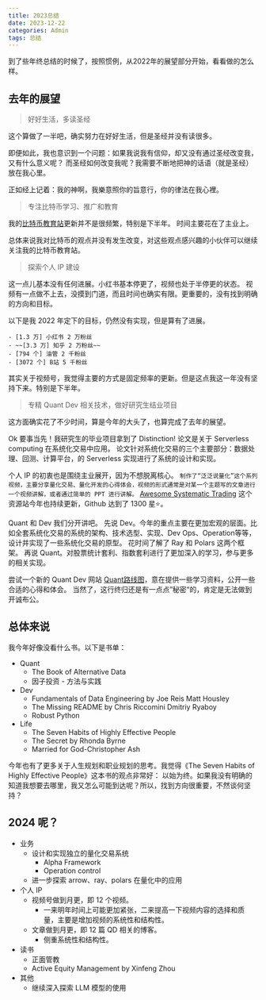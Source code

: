 ```yaml
---
title: 2023总结
date: 2023-12-22
categories: Admin
tags: 总结
---
```


到了些年终总结的时候了，按照惯例，从2022年的展望部分开始，看看做的怎么样。

## 去年的展望

> 好好生活，多读圣经

这个算做了一半吧，确实努力在好好生活，但是圣经并没有读很多。

即便如此，我也意识到一个问题：如果我说我有信仰，却又没有通过圣经改变我，又有什么意义呢？
而圣经如何改变我呢？我需要不断地把神的话语（就是圣经）放在我心里。

正如经上记着：我的神啊，我樂意照你的旨意行，你的律法在我心裡。

> 专注比特币学习、推广和教育

我的[比特币教育站](https://wangzhe3224.github.io/bitcoin-pro/)更新并不是很频繁，特别是下半年。
时间主要花在了主业上。

总体来说我对比特币的观点并没有发生改变，对这些观点感兴趣的小伙伴可以继续关注我的比特币教育站。

> 探索个人 IP 建设

这一点儿基本没有任何进展。小红书基本停更了，视频也处于半停更的状态。
视频有一点做不上去，没摸到门道，而且时间也确实有限。更重要的，没有找到明确的方向和目标。

以下是我 2022 年定下的目标，仍然没有实现，但是算有了进展。

``` text
- [1.3 万] 小红书 2 万粉丝
- ~~[3.3 万] 知乎 2 万粉丝~~
- [794 个] 油管 2 千粉丝
- [3072 个] B站 5 千粉丝
```

其实关于视频号，我觉得主要的方式是固定频率的更新。但是这点我这一年没有坚持下来。特别是下半年。

> 专精 Quant Dev 相关技术，做好研究生结业项目

这方面确实花了不少时间，算是今年的大头了，也算完成了去年的展望。

Ok 要事当先！我研究生的毕业项目拿到了 Distinction! 论文是关于 Serverless computing 在系统化交易中应用。
论文针对系统化交易的三个主要部分：数据处理、回测、计算平台，的 Serverless 实现进行了系统的设计和实现。

个人 IP 的初衷也是围绕主业展开，因为不想脱离核心。
`制作了“泛泛说量化”这个系列视频，主要分享量化交易、量化开发的心得体会，视频的形式通常是对某一个主题写的文章进行一个视频讲解，或者通过简单的 PPT 进行讲解。`
[Awesome Systematic Trading](https://github.com/wangzhe3224/awesome-systematic-trading)
这个资源站今年也持续更新，Github 达到了 1300 星⭐️。

Quant 和 Dev 我们分开讲吧。
先说 Dev。今年的重点主要在更加宏观的层面。比如全套系统化交易的系统的架构、技术选型、实现、Dev Ops、Operation等等，设计并实现了一些系统化交易的原型。
花时间了解了 Ray 和 Polars 这两个框架。
再说 Quant。对股票统计套利、指数套利进行了更加深入的学习，参与更多的相关实现。

尝试一个新的 Quant Dev 网站 [Quant路线图](https://wangzhe3224.github.io/quant-roadmap/)，意在提供一些学习资料，公开一些合适的心得和体会。
当然了，这行终归还是有一点点”秘密“的，肯定是无法做到开诚布公。

## 总体来说

我今年好像没看什么书。以下是书单：

- Quant
    - The Book of Alternative Data
    - 因子投资 - 方法与实践
- Dev
    - Fundamentals of Data Engineering by Joe Reis Matt Housley
    - The Missing README by Chris Riccomini Dmitriy Ryaboy
    - Robust Python
- Life
    - The Seven Habits of Highly Effective People
    - The Secret by Rhonda Byrne
    - Married for God-Christopher Ash

今年也有了更多关于人生规划和职业规划的思考。我觉得《The Seven Habits of Highly Effective People》这本书的观点非常好：
以始为终。如果我没有明确的知道我想要去哪里，我又怎么可能到达呢？所以，找到方向很重要，不然谈何坚持？

## 2024 呢？

- 业务
    - 设计和实现独立的量化交易系统
        - Alpha Framework
        - Operation control
    - 进一步探索 arrow、ray、polars 在量化中的应用
- 个人 IP
    - 视频号做到月更，即 12 个视频。
        - 一来明年时间上可能更加紧张，二来提高一下视频内容的选择和质量，主要是增加视频的系统性和结构性。
    - 文章做到月更，即 12 篇 QD 相关的博客。
        - 侧重系统性和结构性。
- 读书
  - 正面管教
  - Active Equity Management by Xinfeng Zhou
- 其他
    - 继续深入探索 LLM 模型的使用